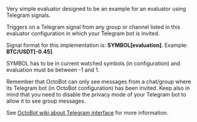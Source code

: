 Very simple evaluator designed to be an example for an evaluator using Telegram signals.

Triggers on a Telegram signal from any group or channel listed in this evaluator configuration in which 
your Telegram bot is invited.

Signal format for this implementation is: **SYMBOL[evaluation]**. Example: **BTC/USDT[-0.45]**.

SYMBOL has to be in current watched symbols (in configuration) and evaluation must be between -1 and 1. 

Remember that OctoBot can only see messages from a
chat/group where its Telegram bot (in OctoBot configuration) has been invited. Keep also in mind that you
need to disable the privacy mode of your Telegram bot to allow it to see group messages.

See [OctoBot wiki about Telegram interface](https://github.com/Drakkar-Software/OctoBot/wiki/Telegram-interface#telegram-interface) for more information.